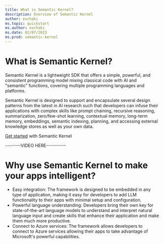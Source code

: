 ```yaml
---
title: What is Semantic Kernel?
description: Overview of Semantic Kernel
author: evchaki
ms.topic: quickstart
ms.author: evchaki
ms.date: 02/07/2023
ms.prod: semantic-kernel
---
```

# What is Semantic Kernel?

Semantic Kernel is a lightweight SDK that offers a simple, powerful, and consistent programming model mixing classical code with AI and "semantic" functions, covering multiple programming languages and platforms.

Semantic Kernel  is designed to support and encapsulate several design patterns from the latest in AI research such that developers can infuse their applications with complex skills like prompt chaining, recursive reasoning, summarization, zero/few-shot learning, contextual memory, long-term memory, embeddings, semantic indexing, planning, and accessing external knowledge stores as well as your own data.

[Get started](getting-started/setup) with Semantic Kernel 

 
--------VIDEO HERE----------
 
# Why use Semantic Kernel to make your apps intelligent?
- Easy integration: The framework is designed to be embedded in any type of application, making it easy for developers to add LLM functionality to their apps with minimal setup and configuration.
- Powerful language understanding: Developers bring their own key for state-of-the-art language models to understand and interpret natural language input and create skills that enhance their application and make them much more productive.
- Connect to Azure services: The framework allows developers to connect to Azure services allowing their apps to take advantage of Microsoft's powerful capabilities.
